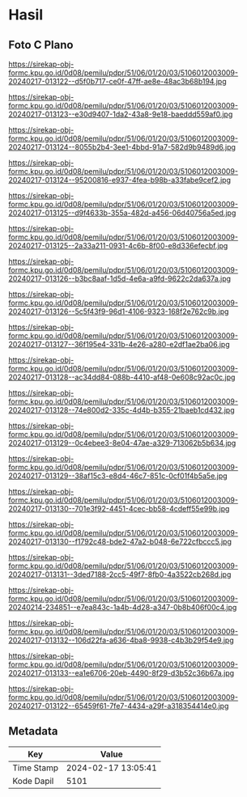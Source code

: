 # Hasil

## Foto C Plano

https://sirekap-obj-formc.kpu.go.id/0d08/pemilu/pdpr/51/06/01/20/03/5106012003009-20240217-013122--d5f0b717-ce0f-47ff-ae8e-48ac3b68b194.jpg

https://sirekap-obj-formc.kpu.go.id/0d08/pemilu/pdpr/51/06/01/20/03/5106012003009-20240217-013123--e30d9407-1da2-43a8-9e18-baeddd559af0.jpg

https://sirekap-obj-formc.kpu.go.id/0d08/pemilu/pdpr/51/06/01/20/03/5106012003009-20240217-013124--8055b2b4-3ee1-4bbd-91a7-582d9b9489d6.jpg

https://sirekap-obj-formc.kpu.go.id/0d08/pemilu/pdpr/51/06/01/20/03/5106012003009-20240217-013124--95200816-e937-4fea-b98b-a33fabe9cef2.jpg

https://sirekap-obj-formc.kpu.go.id/0d08/pemilu/pdpr/51/06/01/20/03/5106012003009-20240217-013125--d9f4633b-355a-482d-a456-06d40756a5ed.jpg

https://sirekap-obj-formc.kpu.go.id/0d08/pemilu/pdpr/51/06/01/20/03/5106012003009-20240217-013125--2a33a211-0931-4c6b-8f00-e8d336efecbf.jpg

https://sirekap-obj-formc.kpu.go.id/0d08/pemilu/pdpr/51/06/01/20/03/5106012003009-20240217-013126--b3bc8aaf-1d5d-4e6a-a9fd-9622c2da637a.jpg

https://sirekap-obj-formc.kpu.go.id/0d08/pemilu/pdpr/51/06/01/20/03/5106012003009-20240217-013126--5c5f43f9-96d1-4106-9323-168f2e762c9b.jpg

https://sirekap-obj-formc.kpu.go.id/0d08/pemilu/pdpr/51/06/01/20/03/5106012003009-20240217-013127--36f195e4-331b-4e26-a280-e2df1ae2ba06.jpg

https://sirekap-obj-formc.kpu.go.id/0d08/pemilu/pdpr/51/06/01/20/03/5106012003009-20240217-013128--ac34dd84-088b-4410-af48-0e608c92ac0c.jpg

https://sirekap-obj-formc.kpu.go.id/0d08/pemilu/pdpr/51/06/01/20/03/5106012003009-20240217-013128--74e800d2-335c-4d4b-b355-21baeb1cd432.jpg

https://sirekap-obj-formc.kpu.go.id/0d08/pemilu/pdpr/51/06/01/20/03/5106012003009-20240217-013129--0c4ebee3-8e04-47ae-a329-713062b5b634.jpg

https://sirekap-obj-formc.kpu.go.id/0d08/pemilu/pdpr/51/06/01/20/03/5106012003009-20240217-013129--38af15c3-e8d4-46c7-851c-0cf01f4b5a5e.jpg

https://sirekap-obj-formc.kpu.go.id/0d08/pemilu/pdpr/51/06/01/20/03/5106012003009-20240217-013130--701e3f92-4451-4cec-bb58-4cdeff55e99b.jpg

https://sirekap-obj-formc.kpu.go.id/0d08/pemilu/pdpr/51/06/01/20/03/5106012003009-20240217-013130--f1792c48-bde2-47a2-b048-6e722cfbccc5.jpg

https://sirekap-obj-formc.kpu.go.id/0d08/pemilu/pdpr/51/06/01/20/03/5106012003009-20240217-013131--3ded7188-2cc5-49f7-8fb0-4a3522cb268d.jpg

https://sirekap-obj-formc.kpu.go.id/0d08/pemilu/pdpr/51/06/01/20/03/5106012003009-20240214-234851--e7ea843c-1a4b-4d28-a347-0b8b406f00c4.jpg

https://sirekap-obj-formc.kpu.go.id/0d08/pemilu/pdpr/51/06/01/20/03/5106012003009-20240217-013132--106d22fa-a636-4ba8-9938-c4b3b29f54e9.jpg

https://sirekap-obj-formc.kpu.go.id/0d08/pemilu/pdpr/51/06/01/20/03/5106012003009-20240217-013133--ea1e6706-20eb-4490-8f29-d3b52c36b67a.jpg

https://sirekap-obj-formc.kpu.go.id/0d08/pemilu/pdpr/51/06/01/20/03/5106012003009-20240217-013122--65459f61-7fe7-4434-a29f-a318354414e0.jpg


## Metadata

| Key        | Value               |
| ---------- | ------------------- |
| Time Stamp | 2024-02-17 13:05:41 |
| Kode Dapil | 5101                |



